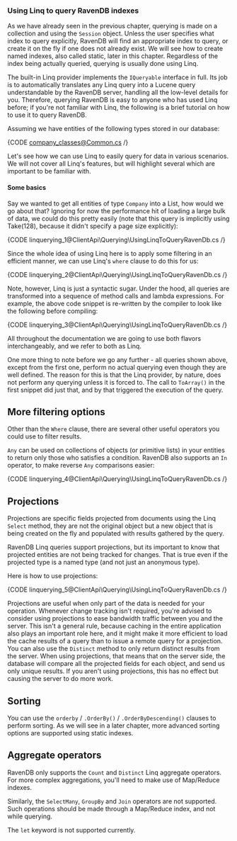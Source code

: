 ﻿
### Using Linq to query RavenDB indexes

As we have already seen in the previous chapter, querying is made on a collection and using the `Session` object. Unless the user specifies what index to query explicitly, RavenDB will find an appropriate index to query, or create it on the fly if one does not already exist. We will see how to create named indexes, also called static, later in this chapter. Regardless of the index being actually queried, querying is usually done using Linq.

The built-in Linq provider implements the `IQueryable` interface in full. Its job is to automatically translates any Linq query into a Lucene query understandable by the RavenDB server, handling all the low-level details for you. Therefore, querying RavenDB is easy to anyone who has used Linq before; if you're not familiar with Linq, the following is a brief tutorial on how to use it to query RavenDB.

Assuming we have entities of the following types stored in our database:

{CODE company_classes@Common.cs /}

Let's see how we can use Linq to easily query for data in various scenarios. We will not cover all Linq's features, but will highlight several which are important to be familiar with.

#### Some basics

Say we wanted to get all entities of type `Company` into a List, how would we go about that? Ignoring for now the performance hit of loading a large bulk of data, we could do this pretty easily (note that this query is implicitly using Take(128), because it didn't specify a page size explicitly):

{CODE linquerying_1@ClientApi\Querying\UsingLinqToQueryRavenDb.cs /}

Since the whole idea of using Linq here is to apply some filtering in an efficient manner, we can use Linq's `where` clause to do this for us:

{CODE linquerying_2@ClientApi\Querying\UsingLinqToQueryRavenDb.cs /}

Note, however, Linq is just a syntactic sugar. Under the hood, all queries are transformed into a sequence of method calls and lambda expressions. For example, the above code snippet is re-written by the compiler to look like the following before compiling:

{CODE linquerying_3@ClientApi\Querying\UsingLinqToQueryRavenDb.cs /}

All throughout the documentation we are going to use both flavors interchangeably, and we refer to both as Linq.

One more thing to note before we go any further - all queries shown above, except from the first one, perform no actual querying even though they are well defined. The reason for this is that the Linq provider, by nature, does not perform any querying unless it is forced to. The call to `ToArray()` in the first snippet did just that, and by that triggered the execution of the query.

## More filtering options

Other than the `Where` clause, there are several other useful operators you could use to filter results.

`Any` can be used on collections of objects (or primitive lists) in your entities to return only those who satisfies a condition. RavenDB also supports an `In` operator, to make reverse `Any` comparisons easier:

{CODE linquerying_4@ClientApi\Querying\UsingLinqToQueryRavenDb.cs /}

## Projections

Projections are specific fields projected from documents using the Linq `Select` method, they are not the original object but a new object that is being created on the fly and populated with results gathered by the query.

RavenDB Linq queries support projections, but its important to know that projected entities are not being tracked for changes. That is true even if the projected type is a named type (and not just an anonymous type).

Here is how to use projections:

{CODE linquerying_5@ClientApi\Querying\UsingLinqToQueryRavenDb.cs /}

Projections are useful when only part of the data is needed for your operation. Whenever change tracking isn't required, you're advised to consider using projections to ease bandwidth traffic between you and the server. This isn't a general rule, because caching in the entire application also plays an important role here, and it might make it more efficient to load the cache results of a query than to issue a remote query for a projection.
You can also use the `Distinct` method to only return distinct results from the server. When using projections, that means that on the server side, the database will compare all the projected fields for each object, and send us only unique results. If you aren't using projections, this has no effect but causing the server to do more work.

## Sorting

You can use the `orderby` / `.OrderBy()` / `.OrderByDescending()` clauses to perform sorting. As we will see in a later chapter, more advanced sorting options are supported using static indexes.

## Aggregate operators

RavenDB only supports the `Count` and `Distinct` Linq aggregate operators. For more complex aggregations, you'll need to make use of Map/Reduce indexes.

Similarly, the `SelectMany`, `GroupBy` and `Join` operators are not supported. Such operations should be made through a Map/Reduce index, and not while querying.

The `let` keyword is not supported currently.